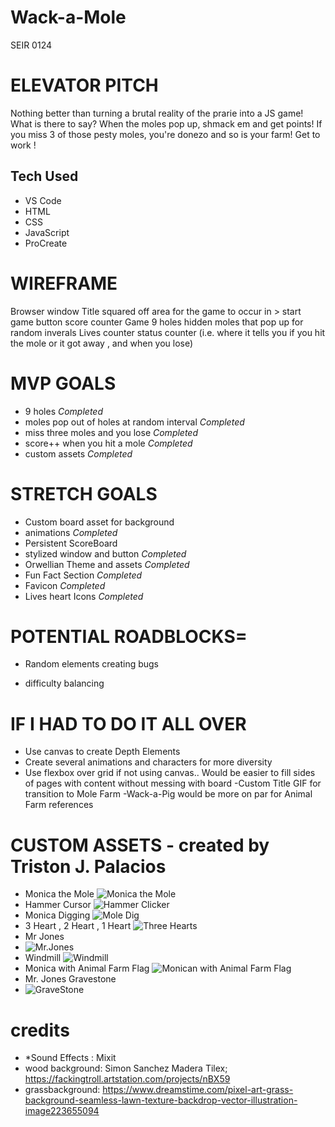 # Wack-a-Mole

SEIR 0124
# ELEVATOR PITCH

Nothing better than turning a brutal reality of the prarie into a JS game! What is there to say? When the moles pop up, shmack em and get points! If you miss 3 of those pesty moles, you're donezo and so is your farm! Get to work !

## Tech Used

* VS Code
* HTML
* CSS
* JavaScript
* ProCreate

# WIREFRAME
Browser window
Title
squared off area for the game to occur in >
start game button
score counter 
Game
9 holes
hidden moles that pop up for random inverals
Lives counter
status counter (i.e. where it tells you if you hit the mole or it got away , and when you lose)

# MVP GOALS

* 9 holes *Completed*
* moles pop out of holes at random interval *Completed*
* miss three moles and you lose *Completed*
* score++ when you hit a mole *Completed*
* custom assets *Completed*


# STRETCH GOALS
* Custom board asset for background 
* animations *Completed*
* Persistent ScoreBoard
* stylized window and button *Completed*
* Orwellian Theme and assets *Completed*
* Fun Fact Section *Completed*
* Favicon *Completed*
* Lives heart Icons *Completed*


# POTENTIAL ROADBLOCKS=
* Random elements creating bugs
- difficulty balancing

# IF I HAD TO DO IT ALL OVER
- Use canvas to create Depth Elements
- Create several animations and characters for more diversity
- Use flexbox over grid if not using canvas.. Would be easier to fill sides of pages with content without messing with board
-Custom Title GIF for transition to Mole Farm
-Wack-a-Pig would be more on par for Animal Farm references


# CUSTOM ASSETS - created by Triston J. Palacios
* Monica the Mole 
![Monica the Mole](https://github.com/tristonpalacios/WaM/blob/main/Untitled_Artwork%202.gif)
* Hammer Cursor 
![Hammer Clicker](https://github.com/tristonpalacios/WaM/blob/main/Hammer%20Clicker.png)
* Monica Digging 
![Mole Dig](https://github.com/tristonpalacios/WaM/blob/main/Dig.gif)
* 3 Heart , 2 Heart , 1 Heart 
![Three Hearts](https://github.com/tristonpalacios/WaM/blob/main/three%20heart.png)
* Mr Jones
* ![Mr.Jones](https://github.com/tristonpalacios/WaM/blob/main/Untitled_Artwork%205.gif)
* Windmill
![Windmill](https://github.com/tristonpalacios/WaM/blob/main/windmill.gif)
* Monica with Animal Farm Flag
![Monican with Animal Farm Flag](https://github.com/tristonpalacios/WaM/blob/main/Animal%20Farm.png)
* Mr. Jones Gravestone
* ![GraveStone](https://github.com/tristonpalacios/WaM/blob/main/RIP.png)

# credits
* *Sound Effects : Mixit
* wood background: Simon Sanchez Madera Tilex;
https://fackingtroll.artstation.com/projects/nBX59
* grassbackground: https://www.dreamstime.com/pixel-art-grass-background-seamless-lawn-texture-backdrop-vector-illustration-image223655094


